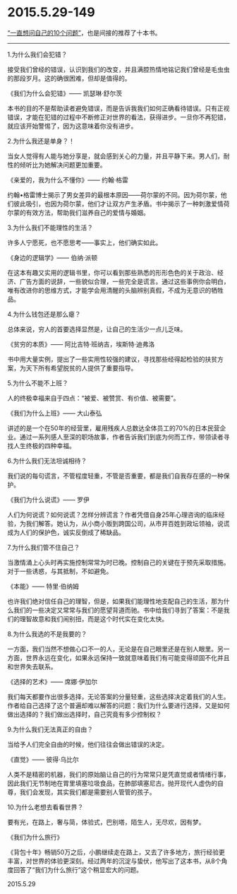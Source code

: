 2015.5.29-149
=============
[“一直想问自己的10个问题”](http://mp.weixin.qq.com/s?__biz=MjM5MjM1OTYyMA==&mid=208556855&idx=1&sn=14db6501958deab53d71ad90c4d296a0&scene=5#rd)，也是间接的推荐了十本书。

----

1.为什么我们会犯错？

接受我们曾经的错误，认识到我们的改变，并且满腔热情地铭记我们曾经是毛虫虫的那段岁月。这的确很困难，但却是值得的。

《我们为什么会犯错》—— 凯瑟琳·舒尔茨

本书的目的不是帮助读者避免错误，而是告诉我我们如何正确看待错误。只有正视错误，才能在犯错的过程中不断修正对世界的看法，获得进步。一旦你不再犯错，就应该开始警惕了，因为这意味着你没有进步。

2.为什么我还是单身？！

当女人觉得有人能与她分享是，就会感到关心的力量，并且平静下来。男人们，耐性的倾听比为她解决问题更加重要。

《亲爱的，我为什么不懂你》—— 约翰·格雷

约翰•格雷博士揭示了男女差异的最根本原因——荷尔蒙的不同。因为荷尔蒙，他们彼此吸引，也因为荷尔蒙，他们才让双方产生矛盾。书中揭示了一种刺激爱情荷尔蒙的有效方法，帮助我们滋养自己的爱情与婚姻。

3.为什么我们不能理性的生活？

许多人宁愿死，也不愿思考——事实上，他们确实如此。

《身边的逻辑学》—— 伯纳·派顿

在这本有趣又实用的逻辑书里，你可以看到那些熟悉的形形色色的关于政治、经济、广告方面的说辞，一些貌似合理，一些完全是谎言。通过这些事例你会明白，唯有改进你的思维方式，才能学会用清醒的头脑辨别真假，不成为无意识的牺牲品。

4.为什么钱包还是那么瘪？

总体来说，穷人的首要选择显然是，让自己的生活少一点儿乏味。

《贫穷的本质》—— 阿比吉特·班纳吉，埃斯特·迪弗洛

书中用大量实例，提出了一些实用性较强的建议，寻找那些经得起检验的扶贫方案，为天下所有希望脱贫的人提供了重要指导。

5.为什么不能不上班？

人的终极幸福来自于四点：“被爱、被赞赏、有价值、被需要”。

《我们为什么上班》—— 大山泰弘

讲述的是一个在50年的经营里，雇用残疾人总数达全体员工的70%的日本民营企业。通过一系列感人至深的职场故事，作者告诉我们到底为何而工作，带领读者寻找人生终极的四种幸福。

6.为什么我们无法坦诚相待？

我们说的每句谎言，不管程度轻重，不管是否重要，都是我们自我存在感的一种保护。

《我们为什么说谎》—— 罗伊

人们为何说谎？如何说谎？怎样分辨谎言？作者凭借自身25年心理咨询的临床经验，为我们解答。她认为，从小商小贩到跨国公司，从市井百姓到政坛领袖，说谎成为人们的保护色，诚实反倒成了稀缺品。

7.为什么我们管不住自己？

当激情涌上心头时再实施控制常常为时已晚。控制自己的关键在于预先采取措施。对于一些诱惑，与其抵制，不如避免。

《本能》—— 特里·伯纳姆

也许我们绝对信任自己的理智，但是，如果我们能理性地支配自己的生活，那为什么我们的一些决定又常常与我们的愿望背道而驰。书中给我们寻到了答案：不是我们的理智故意和我们闹别扭，而是这个时代实在变化太快。

8.为什么我选的不是我要的？

一方面，我们当然不想做心口不一的人，无论是在自己眼里还是在别人眼里。另一方面，世界永远在变化，如果永远保持一致就意味着我们有可能变得顽固不化并且和世界失去联系。

《选择的艺术》—— 席娜·伊加尔

我们每天都要作出很多选择，无论答案的分量轻重，这些选择决定着我们的人生。作者给自己选择了这个普遍却难以解答的问题：我们为什么要进行选择，又是如何做出选择的？我们做出选择时，自己究竟有多少控制权？

9.为什么我们无法真正的自由？

当给予人们完全自由的时候，他们往往会做出错误的决定。

《直觉》—— 彼得·乌比尔

人类不是精密的机器，我们的原始脑让自己的行为常常只是凭直觉或者情绪行事，因此我们无节制地在胃里填塞垃圾食品，在肺部填塞尼古。抛开现代人虚伪的自尊，我们会发现，其实我们都是需要别人管管的孩子。

10.为什么老想去看看世界？

要有光，在路上，奢与简，体验式，巴别塔，陌生人，无尽欢，因有梦。

《我们为什么旅行》

《背包十年》畅销50万之后，小鹏继续走在路上，又去了许多地方，旅行经验更丰富，对世界的体验更深刻。经过两年的沉淀与蛰伏，他写出了这本书，从8个角度回答了“我们为什么旅行”这个稍显宏大的问题。

2015.5.29